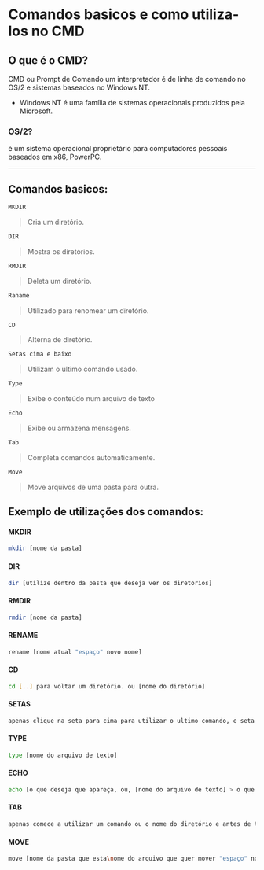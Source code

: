 # Comandos basicos e como utiliza-los no CMD

## O que é o CMD?

CMD ou Prompt de Comando um interpretador é de linha de comando no OS/2 e sistemas baseados no Windows NT.


- Windows NT é uma família de sistemas operacionais produzidos pela Microsoft.

### OS/2?

é um sistema operacional proprietário para computadores pessoais baseados em x86, PowerPC.

---

## Comandos basicos:

```bash
MKDIR
```
> Cria um diretório.

```bash
DIR
```
> Mostra os diretórios.

```bash
RMDIR
```
> Deleta um diretório.

```bash
Raname
```
> Utilizado para renomear um diretório.

```bash
CD
```
> Alterna de diretório.

```bash
Setas cima e baixo
```
> Utilizam o ultimo comando usado.

```bash
Type
```
> Exibe o conteúdo num arquivo de texto

```bash
Echo
```
> Exibe ou armazena mensagens.

```bash
Tab
```
> Completa comandos automaticamente.

```bash
Move
```
> Move arquivos de uma pasta para outra.

## Exemplo de utilizações dos comandos:

#### MKDIR
```bash
mkdir [nome da pasta]
```
#### DIR
```bash
dir [utilize dentro da pasta que deseja ver os diretorios]
```
#### RMDIR
```bash
rmdir [nome da pasta]
```
#### RENAME
```bash
rename [nome atual "espaço" novo nome]
```
#### CD
```bash
cd [..] para voltar um diretório. ou [nome do diretório]
```
#### SETAS
```bash
apenas clique na seta para cima para utilizar o ultimo comando, e seta para baixo se passou de algum comando e deseja voltar
```
#### TYPE
```bash
type [nome do arquivo de texto]
```
#### ECHO
```bash
echo [o que deseja que apareça, ou, [nome do arquivo de texto] > o que quer que apareça]
```
#### TAB
```bash
apenas comece a utilizar um comando ou o nome do diretório e antes de terminar clique TAB que o completa automaticamente
```
#### MOVE
```bash
move [nome da pasta que esta\nome do arquivo que quer mover "espaço" nome da pasta que quer mover\nome do arquivo
```

